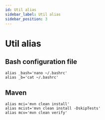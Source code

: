 ```yaml
---
id: Util alias
sidebar_label: Util alias
sidebar_position: 3
---
```

# Util alias

## Bash configuration file
```
alias _bash='nano ~/.bashrc'
alias _b='cat ~/.bashrc'
```

## Maven
```
alias mci='mvn clean install'
alias mcist='mvn clean install -DskipTests'
alias mcv='mvn clean verify'

```